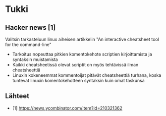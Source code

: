 # Tukki

## Hacker news [1]
  Valitsin tarkasteluun linux aiheisen artikkelin "An interactive cheatsheet tool for the command-line"
  - Tarkoitus nopeuttaa pitkien komentokehote scriptien kirjoittamista ja syntaksin muistamista
  - Kaikki cheatsheetissä olevat scriptit on myös tehtävissä ilman cheatsheettiä
  - Linuxin kokeneemmat kommentoijat pitävät cheatsheettiä turhana, koska tuntevat linuxin komentokehotteen syntaksin kuin omat taskunsa


## Lähteet
- [1] https://news.ycombinator.com/item?id=210321362  
